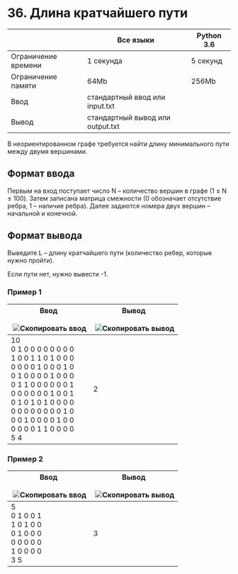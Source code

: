 # 36. Длина кратчайшего пути

||Все языки|Python 3.6|
|---|---|---|
|Ограничение времени|1 секунда|5 секунд|
|Ограничение памяти|64Mb|256Mb|
|Ввод|стандартный ввод или input.txt|   |
|Вывод|стандартный вывод или output.txt|   |

В неориентированном графе требуется найти длину минимального пути между двумя вершинами.

## Формат ввода

Первым на вход поступает число N – количество вершин в графе (1 ≤ N ≤ 100). Затем записана матрица смежности (0 обозначает отсутствие ребра, 1 – наличие ребра). Далее задаются номера двух вершин – начальной и конечной.

## Формат вывода

Выведите L – длину кратчайшего пути (количество ребер, которые нужно пройти).

Если пути нет, нужно вывести -1.

### Пример 1

|Ввод<br><br> ![Скопировать ввод](https://yastatic.net/lego/_/La6qi18Z8LwgnZdsAr1qy1GwCwo.gif)|Вывод<br><br> ![Скопировать вывод](https://yastatic.net/lego/_/La6qi18Z8LwgnZdsAr1qy1GwCwo.gif)|
|---|---|
|10<br>0 1 0 0 0 0 0 0 0 0<br>1 0 0 1 1 0 1 0 0 0<br>0 0 0 0 1 0 0 0 1 0<br>0 1 0 0 0 0 1 0 0 0<br>0 1 1 0 0 0 0 0 0 1<br>0 0 0 0 0 0 1 0 0 1<br>0 1 0 1 0 1 0 0 0 0<br>0 0 0 0 0 0 0 0 1 0<br>0 0 1 0 0 0 0 1 0 0<br>0 0 0 0 1 1 0 0 0 0<br>5 4|2|

### Пример 2

|Ввод<br><br> ![Скопировать ввод](https://yastatic.net/lego/_/La6qi18Z8LwgnZdsAr1qy1GwCwo.gif)|Вывод<br><br> ![Скопировать вывод](https://yastatic.net/lego/_/La6qi18Z8LwgnZdsAr1qy1GwCwo.gif)|
|---|---|
|5<br>0 1 0 0 1<br>1 0 1 0 0<br>0 1 0 0 0<br>0 0 0 0 0<br>1 0 0 0 0<br>3 5|3|
